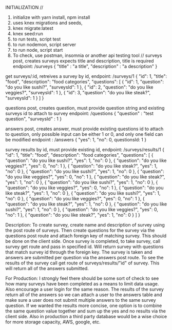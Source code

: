INITIALIZATION
//
1. initialize with yarn install, npm install
2. uses knex migrations and seeds,
3. knex migrate:latest
4. knex seed:run
5. to run tests, script test
6. to run nodemon, script server
7. to run node, script start
8. To check, use postman, insomnia or another api testing tool
//
surveys post, creates surveys expects title and description, title is required
endpoint: /surveys
{
  "title" : "a title",
  "description" : "a description"
}

get surveys/:id, retreives a survey by id,
endpoint: /surveys/1
{
  "id": 1,
  "title": "food",
  "description": "food categories",
  "questions": [
    {
      "id": 1,
      "question": "do you like sushi?",
      "surveysId": 1
    },
    {
      "id": 2,
      "question": "do you like veggies?",
      "surveysId": 1
    },
    {
      "id": 3,
      "question": "do you like steak?",
      "surveysId": 1
    }
  ]
}

questions post, creates question, must provide question string and existing surveys id to attach to survey
endpoint: /questions
{
  "question" : "test question",
  "surveysId" : 1
}

answers post, creates answer, must provide existing questions id to attach to question,
only possible input can be either 1 or 0, and only one field can be modified
endpoint : /answers
{
  "yes": 1,
  "no": 0,
  questionsId: 1
}

survey results by id, must provide existing id,
endpoint: /surveys/results/1
{
  "id": 1,
  "title": "food",
  "description": "food categories",
  "questions": [
    {
      "question": "do you like sushi?",
      "yes": 1,
      "no": 0
    },
    {
      "question": "do you like veggies?",
      "yes": 0,
      "no": 1
    },
    {
      "question": "do you like steak?",
      "yes": 1,
      "no": 0
    },
    {
      "question": "do you like sushi?",
      "yes": 1,
      "no": 0
    },
    {
      "question": "do you like veggies?",
      "yes": 0,
      "no": 1
    },
    {
      "question": "do you like steak?",
      "yes": 1,
      "no": 0
    },
    {
      "question": "do you like sushi?",
      "yes": 1,
      "no": 0
    },
    {
      "question": "do you like veggies?",
      "yes": 0,
      "no": 1
    },
    {
      "question": "do you like steak?",
      "yes": 1,
      "no": 0
    },
    {
      "question": "do you like sushi?",
      "yes": 1,
      "no": 0
    },
    {
      "question": "do you like veggies?",
      "yes": 0,
      "no": 1
    },
    {
      "question": "do you like steak?",
      "yes": 1,
      "no": 0
    },
    {
      "question": "do you like sushi?",
      "yes": 1,
      "no": 0
    },
    {
      "question": "do you like veggies?",
      "yes": 0,
      "no": 1
    },
    {
      "question": "do you like steak?",
      "yes": 1,
      "no": 0
    }
  ]
}

Description:
  To create survey, create name and description of survey using the post route of surveys. Then create questions for the survey via the questions post route and attach foreign key of matching survey. This should be done on the client side. Once survey is completed, to take survey, call survey get route and pass in specified id. Will return survey with questions that match survey id through the foreign key. The survey is taken and answers are submitted per question via the answers post route. To see the results of the survey call get route of surveys/results/"id" of survey. This will return all of the answers submitted.

For Production:
  I strongly feel there should be some sort of check to see how many surveys have been completed as a means to limit data usage. Also encourage a user login for the same reason. The results of the survey return all of the answers so we can attach a user to the answers table and make sure a user does not submit multiple answers to the same survey question. If we wanted the results more concise, one option is to combine the same question value together and sum up the yes and no results via the client side. Also in production a third party database would be a wise choice for more storage capacity, AWS, google, etc.
